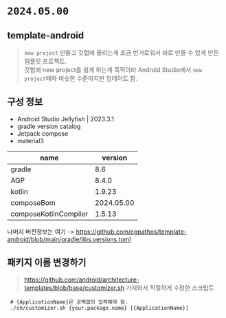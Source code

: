 # `2024.05.00`

## template-android

> `new project` 만들고 깃헙에 올리는게 조금 번거로워서 바로 만들 수 있게 만든 템플릿 프로젝트.  
> 깃헙에 new project를 쉽게 하는게 목적이라 Android Studio에서 `new project`때와 비슷한 수준까지만 업데이트 함.

## 구성 정보

* Android Studio Jellyfish | 2023.3.1
* gradle version catalog
* Jetpack compose
* material3

| name                  | version    |
|-----------------------|------------|
| gradle                | 8.6        |
| AGP                   | 8.4.0      |
| kotlin                | 1.9.23     |
| composeBom            | 2024.05.00 |
| composeKotlinCompiler | 1.5.13     |

나머지 버전정보는 여기 -> https://github.com/cgpathos/template-android/blob/main/gradle/libs.versions.toml

## 패키지 이름 변경하기

> https://github.com/android/architecture-templates/blob/base/customizer.sh 가져와서 적절하게 수정한 스크립트

```
 # {ApplicationName}은 공백없이 입력해야 함.
 ./sh/customizer.sh {your.package.name} [{ApplicationName}]
```
